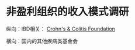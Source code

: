 # 非盈利组织的收入模式调研

​纵向：IBD相关： [Crohn's & Colitis Foundation](https://www.crohnscolitisfoundation.org/)

横向：国内的其他疾病类基金会

